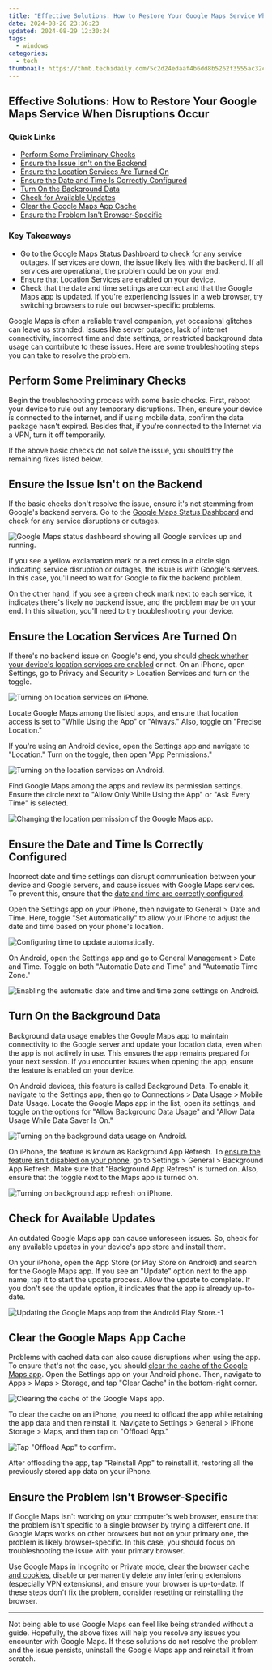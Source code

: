 ```yaml
---
title: "Effective Solutions: How to Restore Your Google Maps Service When Disruptions Occur"
date: 2024-08-26 23:36:23
updated: 2024-08-29 12:30:24
tags:
  - windows
categories:
  - tech
thumbnail: https://thmb.techidaily.com/5c2d24edaaf4b6dd8b5262f3555ac32c929e36e44030c42b24af4ca2cf08c3a5.jpg
---
```


## Effective Solutions: How to Restore Your Google Maps Service When Disruptions Occur

### Quick Links

* [Perform Some Preliminary Checks](https://win-solutions.techidaily.com/resident-evil-village-how-to-fix-and-prevent-fps-drops-on-your-gaming-pc/)
* [Ensure the Issue Isn't on the Backend](https://some-skills.techidaily.com/updated-the-professionals-blueprint-for-investing-in-high-definition-viewing/)
* [Ensure the Location Services Are Turned On](https://facebook.techidaily.com/defining-vagueposting-the-quest-for-engagement/)
* [Ensure the Date and Time Is Correctly Configured](https://ai-video-apps.techidaily.com/new-top-hd-video-editors-for-creators-and-professionals-for-2024/)
* [Turn On the Background Data](https://review-topics.techidaily.com/in-2024-how-to-simulate-gps-movement-with-location-spoofer-on-itel-p40-drfone-by-drfone-virtual-android/)
* [Check for Available Updates](https://review-topics.techidaily.com/in-2024-set-your-preferred-job-location-on-linkedin-app-of-your-tecno-camon-20-premier-5g-drfone-by-drfone-virtual-android/)
* [Clear the Google Maps App Cache](https://facebook-video-content.techidaily.com/mastering-fb-status-video-downloads-a-2023-guide-for-2024/)
* [Ensure the Problem Isn't Browser-Specific](https://facebook-video-content.techidaily.com/updated-in-2024-effortlessly-sync-youtube-videos-with-fb-feeds-using-autoplay-mode/)

### Key Takeaways

* Go to the Google Maps Status Dashboard to check for any service outages. If services are down, the issue likely lies with the backend. If all services are operational, the problem could be on your end.
* Ensure that Location Services are enabled on your device.
* Check that the date and time settings are correct and that the Google Maps app is updated. If you're experiencing issues in a web browser, try switching browsers to rule out browser-specific problems.

 Google Maps is often a reliable travel companion, yet occasional glitches can leave us stranded. Issues like server outages, lack of internet connectivity, incorrect time and date settings, or restricted background data usage can contribute to these issues. Here are some troubleshooting steps you can take to resolve the problem.

##  Perform Some Preliminary Checks

 Begin the troubleshooting process with some basic checks. First, reboot your device to rule out any temporary disruptions. Then, ensure your device is connected to the internet, and if using mobile data, confirm the data package hasn't expired. Besides that, if you're connected to the Internet via a VPN, turn it off temporarily.

 If the above basic checks do not solve the issue, you should try the remaining fixes listed below.

##  Ensure the Issue Isn't on the Backend

 If the basic checks don't resolve the issue, ensure it's not stemming from Google's backend servers. Go to the [Google Maps Status Dashboard](https://status.cloud.google.com/maps-platform/) and check for any service disruptions or outages.

![Google Maps status dashboard showing all Google services up and running.](https://static1.howtogeekimages.com/wordpress/wp-content/uploads/2024/04/1-google-maps-status-dashboard-showing-all-google-services-up-and-running.jpg) 

 If you see a yellow exclamation mark or a red cross in a circle sign indicating service disruption or outages, the issue is with Google's servers. In this case, you'll need to wait for Google to fix the backend problem.

 On the other hand, if you see a green check mark next to each service, it indicates there's likely no backend issue, and the problem may be on your end. In this situation, you'll need to try troubleshooting your device. 

##  Ensure the Location Services Are Turned On

 If there's no backend issue on Google's end, you should [check whether your device's location services are enabled](https://blue-screen-error.techidaily.com/resolved-fixing-the-inescapable-blue-screen-error-wheauncorrectable/) or not. On an iPhone, open Settings, go to Privacy and Security > Location Services and turn on the toggle.

![Turning on location services on iPhone.](https://static1.howtogeekimages.com/wordpress/wp-content/uploads/2024/04/turning-on-location-service-on-iphone.jpg) 

 Locate Google Maps among the listed apps, and ensure that location access is set to "While Using the App" or "Always." Also, toggle on "Precise Location."

 If you're using an Android device, open the Settings app and navigate to "Location." Turn on the toggle, then open "App Permissions."

![Turning on the location services on Android.](https://static1.howtogeekimages.com/wordpress/wp-content/uploads/2024/04/1-turning-on-the-location-services-on-android.jpg) 

 Find Google Maps among the apps and review its permission settings. Ensure the circle next to "Allow Only While Using the App" or "Ask Every Time" is selected.

![Changing the location permission of the Google Maps app.](https://static1.howtogeekimages.com/wordpress/wp-content/uploads/2024/04/2-changing-the-location-permission-of-the-google-maps-app.jpg) 

##  Ensure the Date and Time Is Correctly Configured

 Incorrect date and time settings can disrupt communication between your device and Google servers, and cause issues with Google Maps services. To prevent this, ensure that the [date and time are correctly configured](https://tiktok-video-recordings.techidaily.com/keep-the-sparkle-alive-sustaining-your-snapchat-streak/).

 Open the Settings app on your iPhone, then navigate to General > Date and Time. Here, toggle "Set Automatically" to allow your iPhone to adjust the date and time based on your phone's location.

![Configuring time to update automatically.](https://static1.howtogeekimages.com/wordpress/wp-content/uploads/2024/04/settings-the-time-to-update-automatically.jpg) 

 On Android, open the Settings app and go to General Management > Date and Time. Toggle on both "Automatic Date and Time" and "Automatic Time Zone."

![Enabling the automatic date and time and time zone settings on Android.](https://static1.howtogeekimages.com/wordpress/wp-content/uploads/2024/04/3-enabling-the-automatic-date-and-time-and-time-zone-settings-on-android.jpg) 

##  Turn On the Background Data

 Background data usage enables the Google Maps app to maintain connectivity to the Google server and update your location data, even when the app is not actively in use. This ensures the app remains prepared for your next session. If you encounter issues when opening the app, ensure the feature is enabled on your device.

 On Android devices, this feature is called Background Data. To enable it, navigate to the Settings app, then go to Connections > Data Usage > Mobile Data Usage. Locate the Google Maps app in the list, open its settings, and toggle on the options for "Allow Background Data Usage" and "Allow Data Usage While Data Saver Is On."

![Turning on the background data usage on Android.](https://static1.howtogeekimages.com/wordpress/wp-content/uploads/2024/04/4-turning-on-the-background-data-usage-on-android.jpg) 

 On iPhone, the feature is known as Background App Refresh. To [ensure the feature isn't disabled on your phone](https://facebook-video-footage.techidaily.com/seamlessly-integrating-device-screens-into-your-youtube-projects-for-2024/), go to Settings > General > Background App Refresh. Make sure that "Background App Refresh" is turned on. Also, ensure that the toggle next to the Maps app is turned on.

![Turning on background app refresh on iPhone.](https://static1.howtogeekimages.com/wordpress/wp-content/uploads/2024/04/turning-off-background-app-refresh-on-iphone.jpg) 

##  Check for Available Updates

 An outdated Google Maps app can cause unforeseen issues. So, check for any available updates in your device's app store and install them.

 On your iPhone, open the App Store (or Play Store on Android) and search for the Google Maps app. If you see an "Update" option next to the app name, tap it to start the update process. Allow the update to complete. If you don't see the update option, it indicates that the app is already up-to-date.

![Updating the Google Maps app from the Android Play Store.-1](https://static1.howtogeekimages.com/wordpress/wp-content/uploads/2024/04/5-updating-the-google-maps-app-from-the-android-play-store-1.jpg) 

##  Clear the Google Maps App Cache

 Problems with cached data can also cause disruptions when using the app. To ensure that's not the case, you should [clear the cache of the Google Maps app](https://on-screen-recording.techidaily.com/updated-2024-approved-apeak-recorder-reviewed-speed-quality-and-ease-of-use-scored/). Open the Settings app on your Android phone. Then, navigate to Apps > Maps > Storage, and tap "Clear Cache" in the bottom-right corner.

![Clearing the cache of the Google Maps app.](https://static1.howtogeekimages.com/wordpress/wp-content/uploads/2024/04/clearing-the-cache-of-the-google-maps-app.jpg) 

 To clear the cache on an iPhone, you need to offload the app while retaining the app data and then reinstall it. Navigate to Settings > General > iPhone Storage > Maps, and then tap on "Offload App."

![Tap "Offload App" to confirm.](https://static1.howtogeekimages.com/wordpress/wp-content/uploads/2017/10/IMG_0303-1.png) 

 After offloading the app, tap "Reinstall App" to reinstall it, restoring all the previously stored app data on your iPhone.

##  Ensure the Problem Isn't Browser-Specific

 If Google Maps isn't working on your computer's web browser, ensure that the problem isn't specific to a single browser by trying a different one. If Google Maps works on other browsers but not on your primary one, the problem is likely browser-specific. In this case, you should focus on troubleshooting the issue with your primary browser.

 Use Google Maps in Incognito or Private mode, [clear the browser cache and cookies](https://smart-video-creator.techidaily.com/in-2024-take-control-of-time-top-10-free-video-speed-manipulation-apps-for-mobile/), disable or permanently delete any interfering extensions (especially VPN extensions), and ensure your browser is up-to-date. If these steps don't fix the problem, consider resetting or reinstalling the browser.

---

 Not being able to use Google Maps can feel like being stranded without a guide. Hopefully, the above fixes will help you resolve any issues you encounter with Google Maps. If these solutions do not resolve the problem and the issue persists, uninstall the Google Maps app and reinstall it from scratch.

<ins class="adsbygoogle"
     style="display:block"
     data-ad-format="autorelaxed"
     data-ad-client="ca-pub-7571918770474297"
     data-ad-slot="1223367746"></ins>



<ins class="adsbygoogle"
     style="display:block"
     data-ad-client="ca-pub-7571918770474297"
     data-ad-slot="8358498916"
     data-ad-format="auto"
     data-full-width-responsive="true"></ins>
